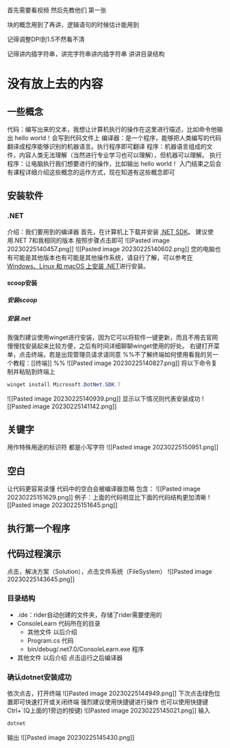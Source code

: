 首先需要看视频
然后先教他们
第一张

块的概念用到了再讲，逻辑语句的时候估计能用到

记得调整DPI到1.5不然看不清

记得讲内插字符串，讲完字符串讲内插字符串
讲讲目录结构
# 没有放上去的内容

## 一些概念
代码：编写出来的文本，我想让计算机执行的操作在这里进行描述，比如命令他输出 hello world！会写到代码文件上
编译器：是一个程序，能够把人类编写的代码翻译成程序能够识别的机器语言。执行程序即可翻译
程序：机器语言组成的文件，内容人类无法理解（当然进行专业学习也可以理解），但机器可以理解。
执行程序：让电脑执行我们想要进行的操作，比如输出 hello world！
入门结束之后会有课程详细介绍这些概念的运作方式，现在知道有这些概念即可
## 安装软件
### .NET
介绍：我们要用到的编译器
首先，在计算机上下载并安装 [.NET SDK](https://dotnet.microsoft.com/download/dotnet)。
建议使用.NET 7和我相同的版本
按照步骤点击即可
![[Pasted image 20230225140457.png]]
![[Pasted image 20230225140602.png]]
您的电脑也有可能是其他版本也有可能是其他操作系统，请自行了解，可以参考[在 Windows、Linux 和 macOS 上安装 .NET](https://learn.microsoft.com/zh-cn/dotnet/core/install/)进行安装。
#### scoop安装
##### 安装scoop
##### 安装.net
我强烈建议使用winget进行安装，因为它可以将软件一键更新，而且不用去官网慢慢找安装起来比较方便，之后有时间详细聊聊winget使用的好处。
右键打开菜单，点击终端，若是出现管理员请求请同意
%%不了解终端如何使用看我的另一个教程：[[终端]] %% 
![[Pasted image 20230225140827.png]]
将以下命令复制并粘贴到终端上 
``` powershell
winget install Microsoft.DotNet.SDK.7
```
![[Pasted image 20230225140939.png]]
显示以下情况则代表安装成功
![[Pasted image 20230225141142.png]]
## 关键字
用作特殊用途的标识符
都是小写字符
![[Pasted image 20230225150951.png]]
## 空白
让代码更容易读懂
代码中的空白会被编译器忽略
包含：
![[Pasted image 20230225151629.png]]
例子：上面的代码明显比下面的代码结构更加清晰
![[Pasted image 20230225151645.png]]

## 执行第一个程序
## 代码过程演示
点击，解决方案（Solution），点击文件系统（FileSystem）
![[Pasted image 20230225143645.png]]
### 目录结构
* .ide：rider自动创建的文件夹，存储了rider需要使用的
* ConsoleLearn 代码所在的目录
	* 其他文件 以后介绍
	* Program.cs 代码
	* bin/debug/.net7.0/ConsoleLearn.exe 程序
* 其他文件 以后介绍
点击运行之后编译器
### 确认dotnet安装成功
依次点击，打开终端
![[Pasted image 20230225144949.png]]
下次点击绿色位置即可快速打开或关闭终端
强烈建议使用快捷键进行操作
也可以使用快捷键Ctrl+\`(Q上面的1旁边的按键)
![[Pasted image 20230225145021.png]]
输入
```powershell
dotnet
```
输出
![[Pasted image 20230225145430.png]]